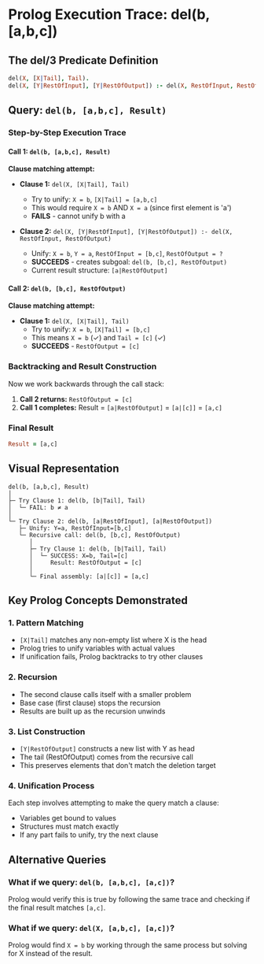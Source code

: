 # Prolog Execution Trace: del(b, [a,b,c])

## The del/3 Predicate Definition

```prolog
del(X, [X|Tail], Tail).
del(X, [Y|RestOfInput], [Y|RestOfOutput]) :- del(X, RestOfInput, RestOfOutput).
```

## Query: `del(b, [a,b,c], Result)`

### Step-by-Step Execution Trace

#### Call 1: `del(b, [a,b,c], Result)`

**Clause matching attempt:**
- **Clause 1:** `del(X, [X|Tail], Tail)`
  - Try to unify: `X = b`, `[X|Tail] = [a,b,c]`
  - This would require `X = b` AND `X = a` (since first element is 'a')
  - **FAILS** - cannot unify b with a

- **Clause 2:** `del(X, [Y|RestOfInput], [Y|RestOfOutput]) :- del(X, RestOfInput, RestOfOutput)`
  - Unify: `X = b`, `Y = a`, `RestOfInput = [b,c]`, `RestOfOutput = ?`
  - **SUCCEEDS** - creates subgoal: `del(b, [b,c], RestOfOutput)`
  - Current result structure: `[a|RestOfOutput]`

#### Call 2: `del(b, [b,c], RestOfOutput)`

**Clause matching attempt:**
- **Clause 1:** `del(X, [X|Tail], Tail)`
  - Try to unify: `X = b`, `[X|Tail] = [b,c]`
  - This means `X = b` (✓) and `Tail = [c]` (✓)
  - **SUCCEEDS** - `RestOfOutput = [c]`

### Backtracking and Result Construction

Now we work backwards through the call stack:

1. **Call 2 returns:** `RestOfOutput = [c]`
2. **Call 1 completes:** Result = `[a|RestOfOutput]` = `[a|[c]]` = `[a,c]`

### Final Result
```prolog
Result = [a,c]
```

## Visual Representation

```
del(b, [a,b,c], Result)
│
├─ Try Clause 1: del(b, [b|Tail], Tail) 
│  └─ FAIL: b ≠ a
│
└─ Try Clause 2: del(b, [a|RestOfInput], [a|RestOfOutput])
   ├─ Unify: Y=a, RestOfInput=[b,c]
   └─ Recursive call: del(b, [b,c], RestOfOutput)
      │
      ├─ Try Clause 1: del(b, [b|Tail], Tail)
      │  └─ SUCCESS: X=b, Tail=[c]
      │     Result: RestOfOutput = [c]
      │
      └─ Final assembly: [a|[c]] = [a,c]
```

## Key Prolog Concepts Demonstrated

### 1. Pattern Matching
- `[X|Tail]` matches any non-empty list where X is the head
- Prolog tries to unify variables with actual values
- If unification fails, Prolog backtracks to try other clauses

### 2. Recursion
- The second clause calls itself with a smaller problem
- Base case (first clause) stops the recursion
- Results are built up as the recursion unwinds

### 3. List Construction
- `[Y|RestOfOutput]` constructs a new list with Y as head
- The tail (RestOfOutput) comes from the recursive call
- This preserves elements that don't match the deletion target

### 4. Unification Process
Each step involves attempting to make the query match a clause:
- Variables get bound to values
- Structures must match exactly
- If any part fails to unify, try the next clause

## Alternative Queries

### What if we query: `del(b, [a,b,c], [a,c])`?
Prolog would verify this is true by following the same trace and checking if the final result matches `[a,c]`.

### What if we query: `del(X, [a,b,c], [a,c])`?
Prolog would find `X = b` by working through the same process but solving for X instead of the result.